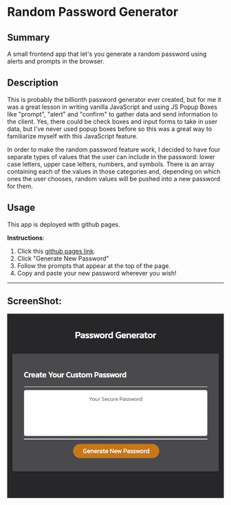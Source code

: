 # Random Password Generator

## Summary
A small frontend app that let's you generate a random password using alerts and prompts in the browser.

## Description
This is probably the billionth password generator ever created, but for me it was a great lesson in writing vanilla JavaScript and using JS Popup Boxes like "prompt", "alert" and "confirm" to gather data and send information to the client. Yes, there could be check boxes and input forms to take in user data, but I've never used popup boxes before so this was a great way to familiarize myself with this JavaScript feature.

In order to make the random password feature work, I decided to have four separate types of values that the user can include in the password: lower case letters, upper case letters, numbers, and symbols. There is an array containing each of the values in those categories and, depending on which ones the user chooses, random values will be pushed into a new password for them.


## Usage
This app is deployed with github pages.

**Instructions**:
1. Click this [github pages link](https://sherb93.github.io/Password-Generator/).
2. Click "Generate New Password"
3. Follow the prompts that appear at the top of the page.
4. Copy and paste your new password wherever you wish!
---

## ScreenShot:
![screenshot](./assets/images/Password_Generator.PNG)